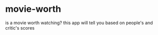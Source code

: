 # movie-worth
is a movie worth watching? this app will tell you based on people's and critic's scores
